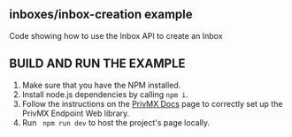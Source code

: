 ## inboxes/inbox-creation example
Code showing how to use the Inbox API to create an Inbox

## BUILD AND RUN THE EXAMPLE
1. Make sure that you have the NPM installed.
2. Install node.js dependencies by calling `npm i`.
3. Follow the instructions on the [PrivMX Docs](https://docs.privmx.dev/docs/latest/js/introduction#setting-up-web-endpoint) page to correctly set up the PrivMX Endpoint Web library.
4. Run ` npm run dev` to host the project's page locally.
